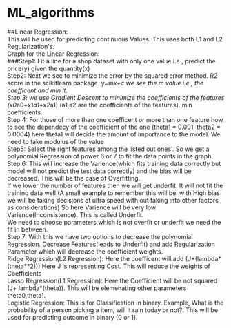 # ML_algorithms
##Linear Regression:</br>
  This will be used for predicting continuous Values. This uses both L1 and L2 Regularization's. </br>
Graph for the Linear Regression:</br>
  ###Step1: Fit a line for a shop dataset with only one value i.e., predict the price(y) given the quantity(x)</br>
  Step2: Next we see to minimize the error by the squared error method. R2 score in the scikitlearn package. y=m*x+c we see the m value i.e., the coefficent and min it.</br>
  Step 3: we use Gradient Descent to minimize the coefficients of the features (x0*a0+x1*a1+x2*a1) (a1,a2 are the coefficients of the features). min coefficients.</br>
  Step 4: For those of more than one coefficent or more than one feature how to see the dependecy of the coefficient of the one (theta1 = 0.001, theta2 = 0.0004) here theta1 will decide the amount of importance to the model. We need to take modulus of the value</br>
  Step5: Select the right features among the listed out ones'. So we get a polynomial Regression of power 6 or 7 to fit the data points in the graph. </br>
  Step 6: This will increase the Varience(which fits training data correctly but model will not predict the test data correctly) and the bias will be decreased. This will be the case of Overfitting.</br>
  If we lower the number of features then we will get underfit. It will not fit the training data well (A small example to remember this will be: with High bias we will be taking decisions at ultra speed with out taking into other factors as considerations) So here Varience will be very low Varience(Inconsistence). This is called Underfit.</br>
  We need to choose parameters which is not overfit or underfit we need the fit in between.</br>
  Step 7: With this we have two options to decrease the polynomial Regression. Decrease Features(leads to Underfit) and add Regularization Parameter which will decrease the coefficient weights.</br>
  Ridge Regression(L2 Regression): Here the coefficent will add (J+(lambda*(theta**2))) Here J is representing Cost. This will reduce the weights of Coefficients</br>
  Lasso Regression(L1 Regression): Here the Coefficient will be not squared (J+ lambda*(theta)). This will be elemenating other parameters theta0,theta1. </br>
Logistic Regression:
 This is for Classification in binary. Example, What is the probability of a person picking a item, will it rain today or not?. This will be used for predicting outcome in binary (0 or 1).
 
